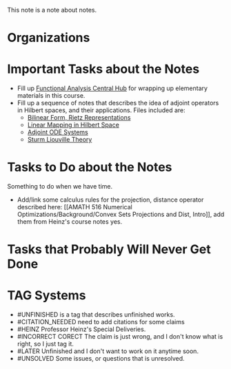 
This note is a note about notes. 

# **Organizations**



# **Important Tasks about the Notes**
- Fill up [Functional Analysis Central Hub](MATH%20601%20Functional%20Analysis/Functional%20Analysis%20Central%20Hub.md) for wrapping up elementary materials in this course. 
- Fill up a sequence of notes that describes the idea of adjoint operators in Hilbert spaces, and their applications. Files included are: 
	- [Bilinear Form, Rietz Representations](MATH%20601%20Functional%20Analysis/Bilinear%20Form,%20Rietz%20Representations.md)
	- [Linear Mapping in Hilbert Space](MATH%20601%20Functional%20Analysis/Linear%20Mapping%20in%20Hilbert%20Space.md)
	- [Adjoint ODE Systems](AMATH%20503%20Intro%20to%20Partial%20Differential%20Equations/Adjoint%20ODE%20Systems.md)
	- [Sturm Liouville Theory](AMATH%20503%20Intro%20to%20Partial%20Differential%20Equations/Sturm%20Liouville%20Theory.md)



# **Tasks to Do about the Notes**

Something to do when we have time. 

- Add/link some calculus rules for the projection, distance operator described here: [[AMATH 516 Numerical Optimizations/Background/Convex Sets Projections and Dist, Intro]], add them from Heinz's course notes yes. 

# **Tasks that Probably Will Never Get Done**



# **TAG Systems**

- #UNFINISHED is a tag that describes unfinished works. 
- #CITATION_NEEDED need to add citations for some claims 
- #HEINZ Professor Heinz's Special Deliveries. 
- #INCORRECT  CORECT The claim is just wrong, and I don't know what is right, so I just tag it. 
- #LATER Unfinished and I don't want to work on it anytime soon. 
- #UNSOLVED Some issues, or questions that is unresolved. 